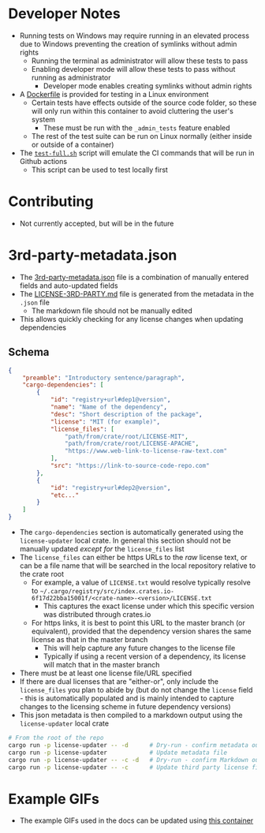 # Developer Notes
- Running tests on Windows may require running in an elevated process due to Windows preventing the creation of symlinks without admin rights
    - Running the terminal as administrator will allow these tests to pass
    - Enabling developer mode will allow these tests to pass without running as administrator
        - Developer mode enables creating symlinks without admin rights
- A [Dockerfile](../dev/Dockerfile.dev) is provided for testing in a Linux environment
    - Certain tests have effects outside of the source code folder, so these will only run within this container to avoid cluttering the user's system
        - These must be run with the `_admin_tests` feature enabled
    - The rest of the test suite can be run on Linux normally (either inside or outside of a container)
- The [`test-full.sh`](./test-full.sh) script will emulate the CI commands that will be run in Github actions
    - This script can be used to test locally first

# Contributing
- Not currently accepted, but will be in the future

# 3rd-party-metadata.json
- The [3rd-party-metadata.json](./3rd-party-metadata.json) file is a combination of manually entered fields and auto-updated fields
- The [LICENSE-3RD-PARTY.md](../LICENSE-3RD-PARTY.md) file is generated from the metadata in the `.json` file
    - The markdown file should not be manually edited
- This allows quickly checking for any license changes when updating dependencies

## Schema
``` json
{
    "preamble": "Introductory sentence/paragraph",
    "cargo-dependencies": [
        {
            "id": "registry+url#dep1@version",
            "name": "Name of the dependency",
            "desc": "Short description of the package",
            "license": "MIT (for example)",
            "license_files": [
                "path/from/crate/root/LICENSE-MIT",
                "path/from/crate/root/LICENSE-APACHE",
                "https://www.web-link-to-license-raw-text.com"
            ],
            "src": "https://link-to-source-code-repo.com"
        },
        {
            "id": "registry+url#dep2@version",
            "etc..."
        }
    ]
}
```
- The `cargo-dependencies` section is automatically generated using the `license-updater` local crate. In general this section should not be manually updated *except for* the `license_files` list
- The `license_files` can either be https URLs to the *raw* license text, or can be a file name that will be searched in the local repository relative to the crate root
    - For example, a value of `LICENSE.txt` would resolve typically resolve to `~/.cargo/registry/src/index.crates.io-6f17d22bba15001f/<crate-name>-<version>/LICENSE.txt`
        - This captures the exact license under which this specific version was distributed through crates.io
    - For https links, it is best to point this URL to the master branch (or equivalent), provided that the dependency version shares the same license as that in the master branch
        - This will help capture any future changes to the license file
        - Typically if using a recent version of a dependency, its license will match that in the master branch
- There must be at least one license file/URL specified
- If there are dual licenses that are "either-or", only include the `license_files` you plan to abide by (but do not change the `license` field - this is automatically populated and is mainly intended to capture changes to the licensing scheme in future dependency versions)
- This json metadata is then compiled to a markdown output using the `license-updater` local crate

``` bash
# From the root of the repo
cargo run -p license-updater -- -d      # Dry-run - confirm metadata output
cargo run -p license-updater            # Update metadata file
cargo run -p license-updater -- -c -d   # Dry-run - confirm Markdown output
cargo run -p license-updater -- -c      # Update third party license file
```

# Example GIFs
- The example GIFs used in the docs can be updated using [this container](./Dockerfile.gifs)
